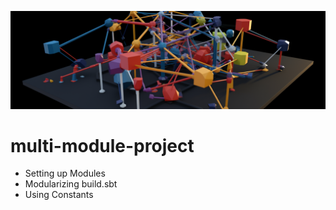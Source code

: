![](coverImage.png)

# multi-module-project

- Setting up Modules
- Modularizing build.sbt
- Using Constants